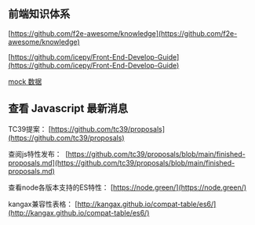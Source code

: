 
## 前端知识体系
[https://github.com/f2e-awesome/knowledge](https://github.com/f2e-awesome/knowledge)

[https://github.com/icepy/Front-End-Develop-Guide](https://github.com/icepy/Front-End-Develop-Guide)

[mock 数据]([http://jsonplaceholder.typicode.com/](http://jsonplaceholder.typicode.com/))


## 查看 Javascript 最新消息

TC39提案： [https://github.com/tc39/proposals](https://github.com/tc39/proposals)

查阅js特性发布：  [https://github.com/tc39/proposals/blob/main/finished-proposals.md](https://github.com/tc39/proposals/blob/main/finished-proposals.md)

查看node各版本支持的ES特性： [https://node.green/](https://node.green/)

kangax兼容性表格： [http://kangax.github.io/compat-table/es6/](http://kangax.github.io/compat-table/es6/)